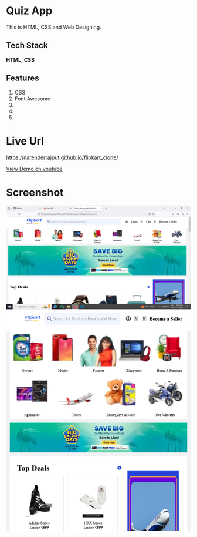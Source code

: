 # Quiz App
This is HTML, CSS and Web Designing. 

## Tech Stack

**HTML**, **CSS**

## Features
1. CSS
2. Font Awesome
3. 
4. 
5. 

# Live Url
https://narenderrajput.github.io/flipkart_clone/

[View Demo on youtube](https://youtu.be/0upIxqAJieU)


# Screenshot

![Screenshot](./Flipcart.png)
![Screenshot](./Flipkart%20Responsive.png)
